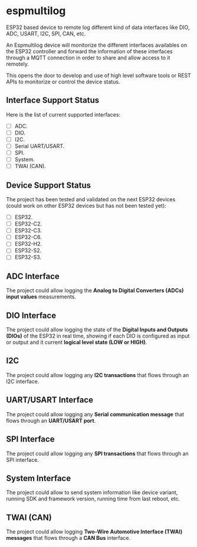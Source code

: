 # espmultilog

ESP32 based device to remote log different kind of data interfaces like DIO, ADC, USART, I2C, SPI, CAN, etc.

An Espmultilog device will monitorize the different interfaces availables on the ESP32 controller and forward the information of these interfaces through a MQTT connection in order to share and allow access to it remotely.

This opens the door to develop and use of high level software tools or REST APIs to monitorize or control the device status.

## Interface Support Status

Here is the list of current supported interfaces:

- [ ] ADC.
- [ ] DIO.
- [ ] I2C.
- [ ] Serial UART/USART.
- [ ] SPI.
- [ ] System.
- [ ] TWAI (CAN).

## Device Support Status

The project has been tested and validated on the next ESP32 devices (could work on other ESP32 devices but has not been tested yet):

- [ ] ESP32.
- [ ] ESP32-C2.
- [ ] ESP32-C3.
- [ ] ESP32-C6.
- [ ] ESP32-H2.
- [ ] ESP32-S2.
- [ ] ESP32-S3.

## ADC Interface

The project could allow logging the **Analog to Digital Converters (ADCs) input values** measurements.

## DIO Interface

The project could allow logging the state of the **Digital Inputs and Outputs (DIOs)** of the ESP32 in real time, showing if each DIO is configured as input or output and it current **logical level state (LOW or HIGH)**.

## I2C

The project could allow logging any **I2C transactions** that flows through an I2C interface.

## UART/USART Interface

The project could allow logging any **Serial communication message** that flows through an **UART/USART port**.

## SPI Interface

The project could allow logging any **SPI transactions** that flows through an SPI interface.

## System Interface

The project could allow to send system information like device variant, running SDK and framework version, running time from last reboot, etc.

## TWAI (CAN)

The project could allow logging **Two-Wire Automotive Interface (TWAI) messages** that flows through a **CAN Bus** interface.
